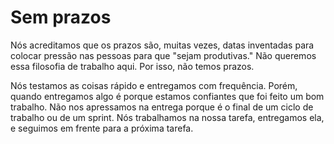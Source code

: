 # Sem prazos

Nós acreditamos que os prazos são, muitas vezes, datas inventadas para colocar pressão nas pessoas para que "sejam produtivas."
Não queremos essa filosofia de trabalho aqui.
Por isso, não temos prazos.

Nós testamos as coisas rápido e entregamos com frequência.
Porém, quando entregamos algo é porque estamos confiantes que foi feito um bom trabalho.
Não nos apressamos na entrega porque é o final de um ciclo de trabalho ou de um sprint.
Nós trabalhamos na nossa tarefa, entregamos ela, e seguimos em frente para a próxima tarefa.
